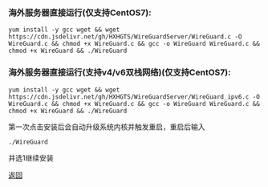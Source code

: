 ### 海外服务器直接运行(仅支持CentOS7):

`yum install -y gcc wget && wget https://cdn.jsdelivr.net/gh/HXHGTS/WireGuardServer/WireGuard.c -O WireGuard.c && chmod +x WireGuard.c && gcc -o WireGuard WireGuard.c && chmod +x WireGuard && ./WireGuard`

### 海外服务器直接运行(支持v4/v6双栈网络)(仅支持CentOS7):

`yum install -y gcc wget && wget https://cdn.jsdelivr.net/gh/HXHGTS/WireGuardServer/WireGuard_ipv6.c -O WireGuard.c && chmod +x WireGuard.c && gcc -o WireGuard WireGuard.c && chmod +x WireGuard && ./WireGuard`

第一次点击安装后会自动升级系统内核并触发重启，重启后输入

`./WireGuard`

并选1继续安装

[返回](./README.md)
